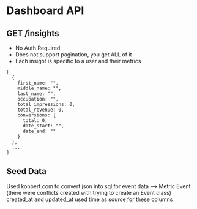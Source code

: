 # Dashboard API

## GET /insights
- No Auth Required
- Does not support pagination, you get ALL of it
- Each insight is specific to a user and their metrics

```
[
  {
    first_name: "",
    middle_name: "",
    last_name: "",
    occupation: "",
    total_impressions: 0,
    total_revenue: 0,
    conversions: {
      total: 0,
      date_start: "",
      date_end: ""
    }
  },
  ...
]
```


## Seed Data
Used konbert.com to convert json into sql for event data --> Metric Event (there were conflicts created with trying to create an Event class)
created_at and updated_at used time as source for these columns


